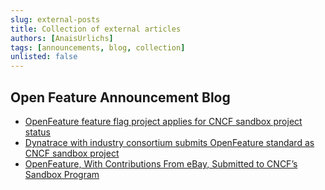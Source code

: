```yaml
---
slug: external-posts
title: Collection of external articles
authors: [AnaisUrlichs]
tags: [announcements, blog, collection]
unlisted: false
---
```


## Open Feature Announcement Blog

- [OpenFeature feature flag project applies for CNCF sandbox project status](https://www.infoworld.com/article/3661548/feature-flagging-openfeature-project-applies-for-cncf-sandbox-project-status.html)
- [Dynatrace with industry consortium submits OpenFeature standard as CNCF sandbox project](https://www.dynatrace.com/news/blog/new-openfeature-standard-for-feature-flagging/)
- [OpenFeature, With Contributions From eBay, Submitted to CNCF’s Sandbox Program](https://medium.com/@ebaytechblog/openfeature-with-contributions-from-ebay-submitted-to-cncfs-sandbox-program-206cb88fcda3)

